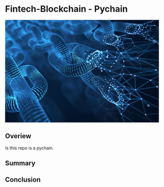 # Fintech-Blockchain - Pychain

![image](Images/blockchain_image.jpg)

## Overiew 

Is this repo is a pychain.
## Summary
## Conclusion
